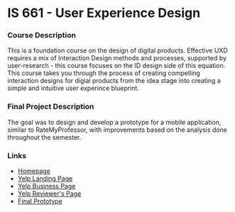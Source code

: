 # IS 661 - User Experience Design

### Course Description
<p>This is a foundation course on the design of digital products. Effective UXD requires a mix of Interaction Design methods and processes, supported by user-research - this course focuses on the ID design side of this equation. This course takes you through the process of creating compelling interaction designs for digial products from the idea stage into creating a simple and intuitive user experince blueprint.</p>

### Final Project Description
<p>The goal was to design and develop a prototype for a mobile application, similar to RateMyProfessor, with improvements based on the analysis done throughout the semester.</p>

### Links
* [Homepage](https://goto1.github.io/is661/docs/) <br />
* [Yelp Landing Page](https://goto1.github.io/is661/docs/yelp-mockup/landing-page.html) <br />
* [Yelp Business Page](https://goto1.github.io/is661/docs/yelp-mockup/business-page.html) <br />
* [Yelp Reviewer's Page](https://goto1.github.io/is661/docs/yelp-mockup/reviewer-page.html) <br />
* [Final Prototype](https://goto1.github.io/is661/docs/key-path-scenario/) <br />

